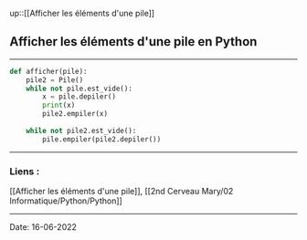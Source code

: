 

up::[[Afficher les éléments d'une pile]]

## Afficher les éléments d'une pile en Python

---


```python
def afficher(pile):
    pile2 = Pile()
    while not pile.est_vide():
        x = pile.depiler()
        print(x)
        pile2.empiler(x)
        
    while not pile2.est_vide():
        pile.empiler(pile2.depiler())
```

---
### Liens :

[[Afficher les éléments d'une pile]], [[2nd Cerveau Mary/02 Informatique/Python/Python]]

---

Date: 16-06-2022